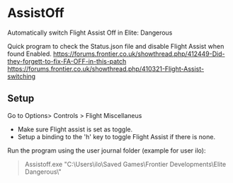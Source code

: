# AssistOff
Automatically switch Flight Assist Off in Elite: Dangerous

Quick program to check the Status.json file and disable Flight Assist when found Enabled.
https://forums.frontier.co.uk/showthread.php/412449-Did-they-forgett-to-fix-FA-OFF-in-this-patch
https://forums.frontier.co.uk/showthread.php/410321-Flight-Assist-switching

## Setup
Go to Options> Controls > Flight Miscellaneus 
 - Make sure Flight assist is set as toggle.
 - Setup a binding to the 'h' key to toggle Flight Assist if there is none.

Run the program using the user journal folder (example for user ilo):
> Assistoff.exe "C:\\Users\\ilo\\Saved Games\\Frontier Developments\\Elite Dangerous\\"



